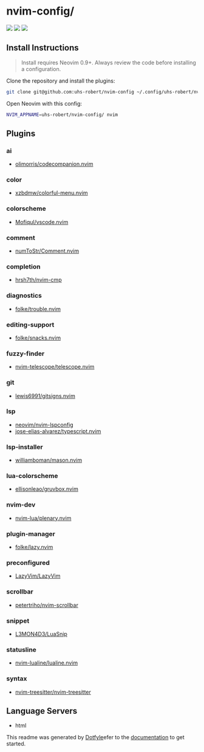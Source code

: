 # nvim-config/

<a href="https://dotfyle.com/uhs-robert/nvim-config"><img src="https://dotfyle.com/uhs-robert/nvim-config/badges/plugins?style=flat" /></a>
<a href="https://dotfyle.com/uhs-robert/nvim-config"><img src="https://dotfyle.com/uhs-robert/nvim-config/badges/leaderkey?style=flat" /></a>
<a href="https://dotfyle.com/uhs-robert/nvim-config"><img src="https://dotfyle.com/uhs-robert/nvim-config/badges/plugin-manager?style=flat" /></a>

## Install Instructions

> Install requires Neovim 0.9+. Always review the code before installing a configuration.

Clone the repository and install the plugins:

```sh
git clone git@github.com:uhs-robert/nvim-config ~/.config/uhs-robert/nvim-config
```

Open Neovim with this config:

```sh
NVIM_APPNAME=uhs-robert/nvim-config/ nvim
```

## Plugins

### ai

- [olimorris/codecompanion.nvim](https://dotfyle.com/plugins/olimorris/codecompanion.nvim)

### color

- [xzbdmw/colorful-menu.nvim](https://dotfyle.com/plugins/xzbdmw/colorful-menu.nvim)

### colorscheme

- [Mofiqul/vscode.nvim](https://dotfyle.com/plugins/Mofiqul/vscode.nvim)

### comment

- [numToStr/Comment.nvim](https://dotfyle.com/plugins/numToStr/Comment.nvim)

### completion

- [hrsh7th/nvim-cmp](https://dotfyle.com/plugins/hrsh7th/nvim-cmp)

### diagnostics

- [folke/trouble.nvim](https://dotfyle.com/plugins/folke/trouble.nvim)

### editing-support

- [folke/snacks.nvim](https://dotfyle.com/plugins/folke/snacks.nvim)

### fuzzy-finder

- [nvim-telescope/telescope.nvim](https://dotfyle.com/plugins/nvim-telescope/telescope.nvim)

### git

- [lewis6991/gitsigns.nvim](https://dotfyle.com/plugins/lewis6991/gitsigns.nvim)

### lsp

- [neovim/nvim-lspconfig](https://dotfyle.com/plugins/neovim/nvim-lspconfig)
- [jose-elias-alvarez/typescript.nvim](https://dotfyle.com/plugins/jose-elias-alvarez/typescript.nvim)

### lsp-installer

- [williamboman/mason.nvim](https://dotfyle.com/plugins/williamboman/mason.nvim)

### lua-colorscheme

- [ellisonleao/gruvbox.nvim](https://dotfyle.com/plugins/ellisonleao/gruvbox.nvim)

### nvim-dev

- [nvim-lua/plenary.nvim](https://dotfyle.com/plugins/nvim-lua/plenary.nvim)

### plugin-manager

- [folke/lazy.nvim](https://dotfyle.com/plugins/folke/lazy.nvim)

### preconfigured

- [LazyVim/LazyVim](https://dotfyle.com/plugins/LazyVim/LazyVim)

### scrollbar

- [petertriho/nvim-scrollbar](https://dotfyle.com/plugins/petertriho/nvim-scrollbar)

### snippet

- [L3MON4D3/LuaSnip](https://dotfyle.com/plugins/L3MON4D3/LuaSnip)

### statusline

- [nvim-lualine/lualine.nvim](https://dotfyle.com/plugins/nvim-lualine/lualine.nvim)

### syntax

- [nvim-treesitter/nvim-treesitter](https://dotfyle.com/plugins/nvim-treesitter/nvim-treesitter)

## Language Servers

- html

This readme was generated by [Dotfyle](https://dotfyle.com)efer to the [documentation](https://lazyvim.github.io/installation) to get started.
